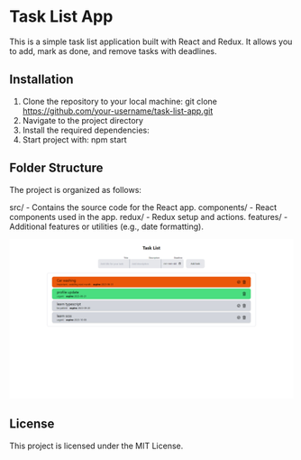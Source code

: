 # Task List App

This is a simple task list application built with React and Redux. It allows you to add, mark as done, and remove tasks with deadlines.

## Installation

1. Clone the repository to your local machine:
git clone https://github.com/your-username/task-list-app.git
2. Navigate to the project directory
3. Install the required dependencies:
4. Start project with: npm start

## Folder Structure
The project is organized as follows:

src/ - Contains the source code for the React app.
components/ - React components used in the app.
redux/ - Redux setup and actions.
features/ - Additional features or utilities (e.g., date formatting).

<img src=/public/screen1.jpg width=800px/>

## License
This project is licensed under the MIT License. 
